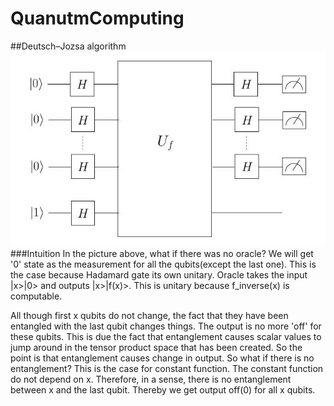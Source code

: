 # QuanutmComputing</br>
##Deutsch–Jozsa algorithm</br>
![Alt text](/DJA.jpg/?raw=true "Optional Title")
###Intuition
In the picture above, what if there was no oracle? We will get '0' state as the measurement for all the qubits(except the last one). This is the case because Hadamard gate its own unitary. Oracle takes the input |x>|0> and outputs |x>|f(x)>. This is unitary because f_inverse(x) is computable.

All though first x qubits do not change, the fact that they have been entangled with the last qubit changes things. The output is no more 'off' for these qubits. This is due the fact that entanglement causes scalar values to jump around in the tensor product space that has been created. So the point is that entanglement causes change in output. So what if there is no entanglement? This is the case for constant function. The constant function do not depend on x. Therefore, in a sense, there is no entanglement between x and the last qubit. Thereby we get output off(0) for all x qubits. 
